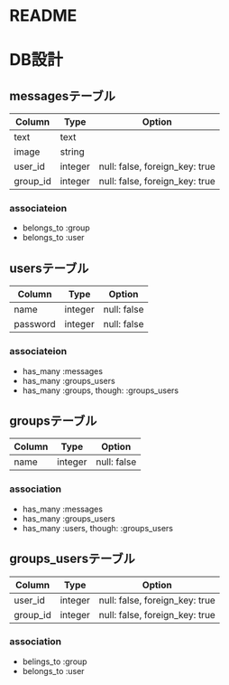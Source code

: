 # README

# DB設計

## messagesテーブル

|Column|Type|Option|
|------|----|------|
|text|text||
|image|string||
|user_id|integer|null: false, foreign_key: true|
|group_id|integer|null: false, foreign_key: true|

### associateion
- belongs_to :group
- belongs_to :user

## usersテーブル

|Column|Type|Option|
|------|----|------|
|name|integer|null: false|
|password|integer|null: false|

### associateion
- has_many :messages
- has_many :groups_users
- has_many :groups, though: :groups_users


## groupsテーブル
|Column|Type|Option|
|------|----|------|
|name|integer|null: false|


### association
- has_many :messages
- has_many :groups_users
- has_many :users, though: :groups_users


## groups_usersテーブル

|Column|Type|Option|
|------|----|------|
|user_id|integer|null: false, foreign_key: true|
|group_id|integer|null: false, foreign_key: true|

### association
- belings_to :group
- belongs_to :user
